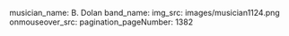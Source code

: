 musician_name: B. Dolan
band_name: 
img_src: images/musician1124.png
onmouseover_src: 
pagination_pageNumber: 1382